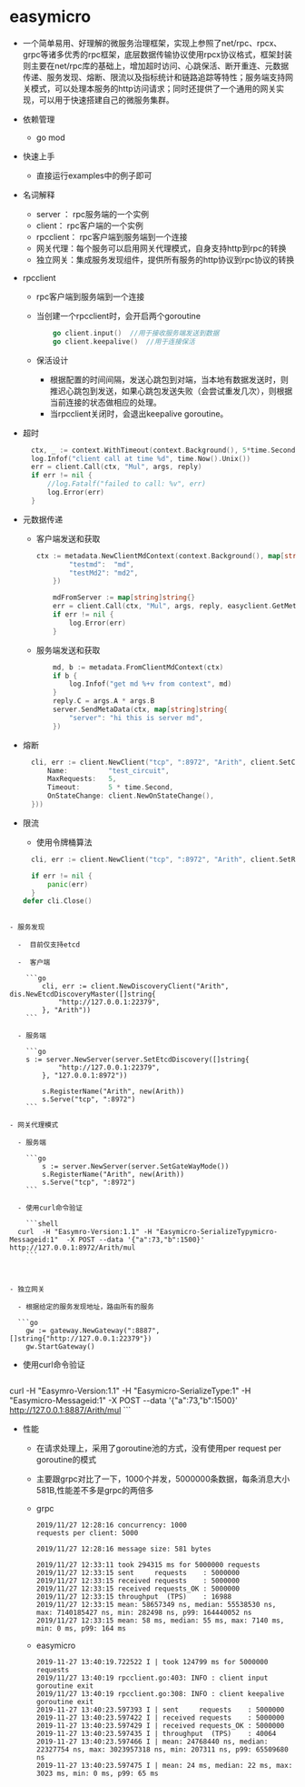 # easymicro
- 一个简单易用、好理解的微服务治理框架，实现上参照了net/rpc、rpcx、grpc等诸多优秀的rpc框架，底层数据传输协议使用rpcx协议格式，框架封装则主要在net/rpc库的基础上，增加超时访问、心跳保活、断开重连、元数据传递、服务发现、熔断、限流以及指标统计和链路追踪等特性；服务端支持网关模式，可以处理本服务的http访问请求；同时还提供了一个通用的网关实现，可以用于快速搭建自己的微服务集群。

- 依赖管理

  - go mod

- 快速上手

  - 直接运行examples中的例子即可

- 名词解释

  - server ： rpc服务端的一个实例
  - client：  rpc客户端的一个实例
  - rpcclient： rpc客户端到服务端到一个连接
  - 网关代理：每个服务可以启用网关代理模式，自身支持http到rpc的转换
  - 独立网关：集成服务发现组件，提供所有服务的http协议到rpc协议的转换

- rpcclient

  - rpc客户端到服务端到一个连接

  - 当创建一个rpcclient时，会开启两个goroutine

    ```go
    	go client.input()  //用于接收服务端发送到数据
    	go client.keepalive()  //用于连接保活
    ```

  - 保活设计

    - 根据配置的时间间隔，发送心跳包到对端，当本地有数据发送时，则推迟心跳包到发送，如果心跳包发送失败（会尝试重发几次），则根据当前连接的状态做相应的处理。
    - 当rpcclient关闭时，会退出keepalive goroutine。

- 超时

  ```go
  	ctx, _ := context.WithTimeout(context.Background(), 5*time.Second)
  	log.Infof("client call at time %d", time.Now().Unix())
  	err = client.Call(ctx, "Mul", args, reply)
  	if err != nil {
  		//log.Fatalf("failed to call: %v", err)
  		log.Error(err)
  	}
  ```

  

- 元数据传递

  - 客户端发送和获取

    ```go
    ctx := metadata.NewClientMdContext(context.Background(), map[string]string{
    		"testmd":  "md",
    		"testMd2": "md2",
    	})
    
    	mdFromServer := map[string]string{}
    	err = client.Call(ctx, "Mul", args, reply, easyclient.GetMetadataFromServer(&mdFromServer))
    	if err != nil {
    		log.Error(err)
    	}
    ```

  - 服务端发送和获取

    ```go
    	md, b := metadata.FromClientMdContext(ctx)
    	if b {
    		log.Infof("get md %+v from context", md)
    	}
    	reply.C = args.A * args.B
    	server.SendMetaData(ctx, map[string]string{
    		"server": "hi this is server md",
    	})
    ```

- 熔断

  ```go
	cli, err := client.NewClient("tcp", ":8972", "Arith", client.SetCircuitBreaker(gobreaker.Settings{
  		Name:          "test_circuit",
		MaxRequests:   5,
  		Timeout:       5 * time.Second,
  		OnStateChange: client.NewOnStateChange(),
  	}))
  
  ```

  

- 限流

  - 使用令牌桶算法

  ```go
	cli, err := client.NewClient("tcp", ":8972", "Arith", client.SetRateLimiter(ratelimit.NewBucketWithQuantum(1*time.Second, 5, 1)))
  
  	if err != nil {
  		panic(err)
  	}
  defer cli.Close()
```
  
- 服务发现

  -  目前仅支持etcd

  -  客户端

    ```go
    	cli, err := client.NewDiscoveryClient("Arith", dis.NewEtcdDiscoveryMaster([]string{
    		"http://127.0.0.1:22379",
    	}, "Arith"))
    ```

  - 服务端

    ```go
  	s := server.NewServer(server.SetEtcdDiscovery([]string{
    		"http://127.0.0.1:22379",
    	}, "127.0.0.1:8972"))
    
    	s.RegisterName("Arith", new(Arith))
    	s.Serve("tcp", ":8972")
    ```
  
- 网关代理模式

  - 服务端

    ```go
    	s := server.NewServer(server.SetGateWayMode())
    	s.RegisterName("Arith", new(Arith))
    	s.Serve("tcp", ":8972")
    ```
    
  - 使用curl命令验证

    ```shell
  curl  -H "Easymro-Version:1.1" -H "Easymicro-SerializeTypymicro-Messageid:1"  -X POST --data '{"a":73,"b":1500}'  http://127.0.0.1:8972/Arith/mul
    ```
    
    

- 独立网关

  - 根据给定的服务发现地址，路由所有的服务

  ```go
  	gw := gateway.NewGateway(":8887", []string{"http://127.0.0.1:22379"})
  	gw.StartGateway()
  ```

  - 使用curl命令验证

    ```shell
  curl  -H "Easymro-Version:1.1" -H "Easymicro-SerializeType:1" -H "Easymicro-Messageid:1"  -X POST --data '{"a":73,"b":1500}'  http://127.0.0.1:8887/Arith/mul
    ```

    

- 性能

  - 在请求处理上，采用了goroutine池的方式，没有使用per request per goroutine的模式

  - 主要跟grpc对比了一下，1000个并发，5000000条数据，每条消息大小581B,性能差不多是grpc的两倍多

  - grpc

    ```
    2019/11/27 12:28:16 concurrency: 1000
    requests per client: 5000
    
    2019/11/27 12:28:16 message size: 581 bytes
    
    2019/11/27 12:33:11 took 294315 ms for 5000000 requests
    2019/11/27 12:33:15 sent     requests    : 5000000
    2019/11/27 12:33:15 received requests    : 5000000
    2019/11/27 12:33:15 received requests_OK : 5000000
    2019/11/27 12:33:15 throughput  (TPS)    : 16988
    2019/11/27 12:33:15 mean: 58657349 ns, median: 55538530 ns, max: 7140185427 ns, min: 282498 ns, p99: 164440052 ns
    2019/11/27 12:33:15 mean: 58 ms, median: 55 ms, max: 7140 ms, min: 0 ms, p99: 164 ms
    
    ```

    

  - easymicro

    ```
    2019-11-27 13:40:19.722522 I | took 124799 ms for 5000000 requests
    2019/11/27 13:40:19 rpcclient.go:403: INFO : client input goroutine exit
    2019/11/27 13:40:19 rpcclient.go:308: INFO : client keepalive goroutine exit
    2019-11-27 13:40:23.597393 I | sent     requests    : 5000000
    2019-11-27 13:40:23.597422 I | received requests    : 5000000
    2019-11-27 13:40:23.597429 I | received requests_OK : 5000000
    2019-11-27 13:40:23.597435 I | throughput  (TPS)    : 40064
    2019-11-27 13:40:23.597466 I | mean: 24768440 ns, median: 22327754 ns, max: 3023957318 ns, min: 207311 ns, p99: 65509680 ns
    2019-11-27 13:40:23.597475 I | mean: 24 ms, median: 22 ms, max: 3023 ms, min: 0 ms, p99: 65 ms
    ```

    
